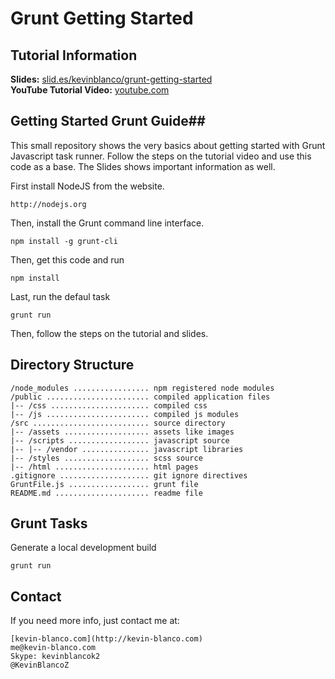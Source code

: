 # Grunt Getting Started #

## Tutorial Information ##

**Slides:** [slid.es/kevinblanco/grunt-getting-started](http://slid.es/kevinblanco/grunt-getting-started)  
**YouTube Tutorial Video:** [youtube.com](http://youtube.com)   


## Getting Started Grunt Guide##

This small repository shows the very basics about getting started with Grunt Javascript task runner. Follow the steps on the tutorial video and use this code as a base. The Slides shows important information as well.

First install NodeJS from the website.

    http://nodejs.org 

Then, install the Grunt command line interface.

    npm install -g grunt-cli

Then, get this code and run

    npm install

Last, run the defaul task

    grunt run

Then, follow the steps on the tutorial and slides.

## Directory Structure ##

	/node_modules ................. npm registered node modules
	/public ....................... compiled application files
	|-- /css ...................... compiled css
	|-- /js ....................... compiled js modules
	/src .......................... source directory
	|-- /assets ................... assets like images
	|-- /scripts .................. javascript source
	|-- |-- /vendor ............... javascript libraries
	|-- /styles ................... scss source
	|-- /html ..................... html pages
	.gitignore .................... git ignore directives
	GruntFile.js .................. grunt file
	README.md ..................... readme file


## Grunt Tasks ##
 
Generate a local development build

    grunt run

## Contact ##

If you need more info, just contact me at:
	
	[kevin-blanco.com](http://kevin-blanco.com) 
	me@kevin-blanco.com
	Skype: kevinblancok2
	@KevinBlancoZ